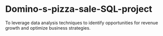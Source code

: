 # Domino-s-pizza-sale-SQL-project
To leverage data analysis techniques to identify opportunities for revenue growth and optimize business strategies.
